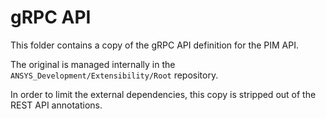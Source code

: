 # gRPC API

This folder contains a copy of the gRPC API definition for the PIM API.

The original is managed internally in the `ANSYS_Development/Extensibility/Root`
repository.

In order to limit the external dependencies, this copy is stripped out of the
REST API annotations.
